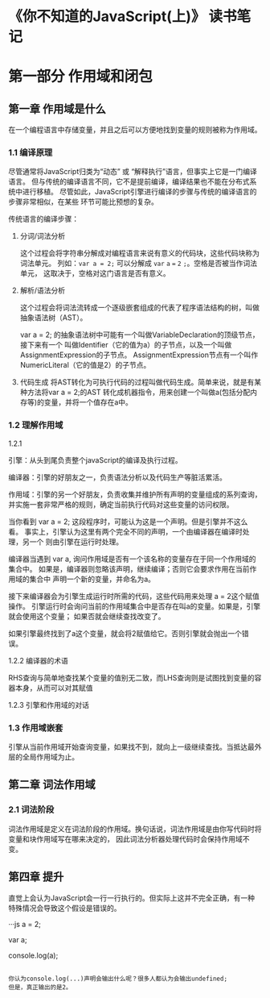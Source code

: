 # 《你不知道的JavaScript(上)》 读书笔记

# 第一部分 作用域和闭包

## 第一章 作用域是什么

在一个编程语言中存储变量，并且之后可以方便地找到变量的规则被称为作用域。

### 1.1 编译原理

尽管通常将JavaScript归类为“动态” 或 “解释执行”语言，但事实上它是一门编译语言。
但与传统的编译语言不同，它不是提前编译，编译结果也不能在分布式系统中进行移植。
尽管如此，JavaScript引擎进行编译的步骤与传统的编译语言的步骤非常相似，在某些
环节可能比预想的复杂。

传统语言的编译步骤：

1. 分词/词法分析

    这个过程会将字符串分解成对编程语言来说有意义的代码块，这些代码块称为词法单元。
    列如：`var a = 2;` 可以分解成 `var` `a` `=` `2` `;`。空格是否被当作词法单元，
    这取决于，空格对这门语言是否有意义。

2. 解析/语法分析

   这个过程会将词法流转成一个逐级嵌套组成的代表了程序语法结构的树，叫做抽象语法树（AST）。

   var a = 2; 的抽象语法树中可能有一个叫做VariableDeclaration的顶级节点，接下来有一个
   叫做Identifier（它的值为a）的子节点，以及一个叫做AssignmentExpression的子节点。
   AssignmentExpression节点有一个叫作NumericLiteral（它的值是2）的子节点。

3. 代码生成
   将AST转化为可执行代码的过程叫做代码生成。简单来说，就是有某种方法将var a = 2;的AST
   转化成机器指令，用来创建一个叫做a(包括分配内存等)的变量，并将一个值存在a中。

### 1.2 理解作用域

1.2.1

引擎：从头到尾负责整个javaScript的编译及执行过程。

编译器：引擎的好朋友之一，负责语法分析以及代码生产等脏活累活。

作用域：引擎的另一个好朋友，负责收集并维护所有声明的变量组成的系列查询，
并实施一套非常严格的规则，确定当前执行代码对这些变量的访问权限。

当你看到 var a = 2; 这段程序时，可能认为这是一个声明。但是引擎并不这么看。
事实上，引擎认为这里有两个完全不同的声明，一个由编译器在编译时处理，另一个
则由引擎在运行时处理。

编译器当遇到 var a, 询问作用域是否有一个该名称的变量存在于同一个作用域的集合中。
如果是，编译器则忽略该声明，继续编译；否则它会要求作用在当前作用域的集合中
声明一个新的变量，并命名为a。

接下来编译器会为引擎生成运行时所需的代码，这些代码用来处理 a = 2这个赋值操作。
引擎运行时会询问当前的作用域集合中是否存在叫a的变量。如果是，引擎就会使用这个变量；
如果否就会继续查找改变了。

如果引擎最终找到了a这个变量，就会将2赋值给它。否则引擎就会抛出一个错误。

1.2.2 编译器的术语

RHS查询与简单地查找某个变量的值别无二致，而LHS查询则是试图找到变量的容器本身，从而可以对其赋值

1.2.3 引擎和作用域的对话

### 1.3 作用域嵌套

引擎从当前作用域开始查询变量，如果找不到，就向上一级继续查找。当抵达最外层的全局作用域为止。

## 第二章 词法作用域

### 2.1 词法阶段

词法作用域是定义在词法阶段的作用域。换句话说，词法作用域是由你写代码时将变量和块作用域写在哪来决定的，
因此词法分析器处理代码时会保持作用域不变。

## 第四章 提升

直觉上会认为JavaScript会一行一行执行的。但实际上这并不完全正确，有一种特殊情况会导致这个假设是错误的。

···js
a = 2;

var a;

console.log(a);
```

你认为console.log(...)声明会输出什么呢？很多人都认为会输出undefined;
但是，真正输出的是2。